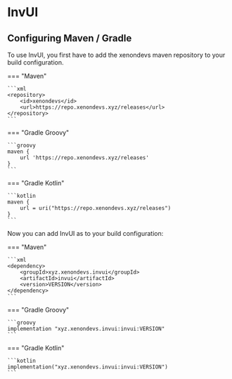 # InvUI

## Configuring Maven / Gradle

To use InvUI, you first have to add the xenondevs maven repository to your build configuration.

=== "Maven"

    ```xml
    <repository>
        <id>xenondevs</id>
        <url>https://repo.xenondevs.xyz/releases</url>
    </repository>
    ```

=== "Gradle Groovy"

    ```groovy
    maven {
        url 'https://repo.xenondevs.xyz/releases'
    }
    ```

=== "Gradle Kotlin"

    ```kotlin
    maven {
        url = uri("https://repo.xenondevs.xyz/releases")
    }
    ```

Now you can add InvUI as to your build configuration:

=== "Maven"

    ```xml
    <dependency>
        <groupId>xyz.xenondevs.invui</groupId>
        <artifactId>invui</artifactId>
        <version>VERSION</version>
    </dependency>
    ```

=== "Gradle Groovy"

    ```groovy
    implementation "xyz.xenondevs.invui:invui:VERSION"
    ```

=== "Gradle Kotlin"

    ```kotlin
    implementation("xyz.xenondevs.invui:invui:VERSION")
    ```
